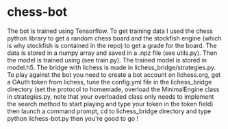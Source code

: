 # chess-bot
The bot is trained using Tensorflow. To get training data I used the chess python library to get a random chess board and the stockfish engine (which is why stockfish is contained in the repo) to get a grade for the board. The data is stored in a numpy array and saved in a .npz file (see utils.py). Then the model is trained using (see train.py). The trained model is stored in model.h5. 
The bridge with lichess is made in lichess_bridge/strategies.py. To play against the bot you need to create a bot account on lichess.org, get a OAuth token from lichess, tune the config.yml file in the lichess_bridge directory (set the protocol to homemade, overload the MinimalEngine class in strategies.py, note that your overloaded class only needs to implement the search method to start playing and type your token in the token field) then launch a command prompt, cd to lichess_bridge directory and type python lichess-bot.py then you're good to go ! 
